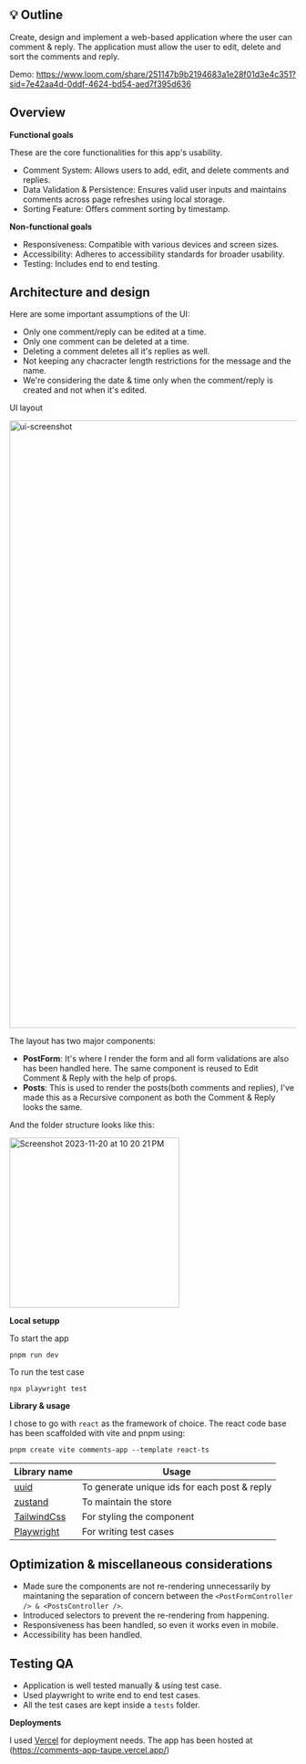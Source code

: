 ## 💡 Outline

Create, design and implement a web-based application where the user can comment & reply. The application must allow the user to edit, delete and sort the comments and reply.

Demo:
https://www.loom.com/share/251147b9b2194683a1e28f01d3e4c351?sid=7e42aa4d-0ddf-4624-bd54-aed7f395d636

## Overview

**Functional goals**

These are the core functionalities for this app's usability.
  - Comment System: Allows users to add, edit, and delete comments and replies.
  - Data Validation & Persistence: Ensures valid user inputs and maintains comments across page refreshes using local storage.
  - Sorting Feature: Offers comment sorting by timestamp.

**Non-functional goals**

  - Responsiveness: Compatible with various devices and screen sizes.
  - Accessibility: Adheres to accessibility standards for broader usability.
  - Testing: Includes end to end testing.

## Architecture and design

Here are some important assumptions of the UI:
- Only one comment/reply can be edited at a time.
- Only one comment can be deleted at a time.
- Deleting a comment deletes all it's replies as well.
- Not keeping any chacracter length restrictions for the message and the name.
- We're considering the date & time only when the comment/reply is created and not when it's edited.
  
UI layout

<img width="1064" alt="ui-screenshot" src="https://github.com/Jayasurya-Seetharaman/comments-app/assets/22392903/e9c5615b-ff98-4edf-a909-63e04e63890d">

The layout has two major components:
- **PostForm**: It's where I render the form and all form validations are also has been handled here. The same component is reused to Edit Comment & Reply with the help of props.
- **Posts**: This is used to render the posts(both comments and replies), I've made this as a Recursive component as both the Comment & Reply looks the same.

And the folder structure looks like this:

<img width="298" alt="Screenshot 2023-11-20 at 10 20 21 PM" src="https://github.com/Jayasurya-Seetharaman/comments-app/assets/22392903/8ec65881-8e49-4a88-bf02-dffe4314e4a1">

**Local setupp**

To start the app
```
pnpm run dev
```

To run the test case
```
npx playwright test
```

**Library & usage**

I chose to go with `react` as the framework of choice. The react code base has been scaffolded with vite and pnpm using:

```
pnpm create vite comments-app --template react-ts
```
| Library name                                  | Usage                                                                                   |
| -------------------------------------------- | --------------------------------------------------------------------------------------- |
| [uuid](https://www.npmjs.com/package/uuid)                               | To generate unique ids for each post & reply                                                    |
| [zustand](https://zustand-demo.pmnd.rs/)                               | To maintain the store                                                |
| [TailwindCss](https://tailwindcss.com/)                               | For styling the component                                                |
| [Playwright](https://playwright.dev/)                               | For writing test cases                                                |


## Optimization & miscellaneous considerations

- Made sure the components are not re-rendering unnecessarily by maintaning the separation of concern between the ```<PostFormController /> & <PostsController />```.
- Introduced selectors to prevent the re-rendering from happening.
- Responsiveness has been handled, so even it works even in mobile.
- Accessibility has been handled.

## Testing QA

- Application is well tested manually & using test case.
- Used playwright to write end to end test cases.
- All the test cases are kept inside a ```tests``` folder.

**Deployments**

I used [Vercel](https://vercel.com/) for deployment needs.
The app has been hosted at (https://comments-app-taupe.vercel.app/)
